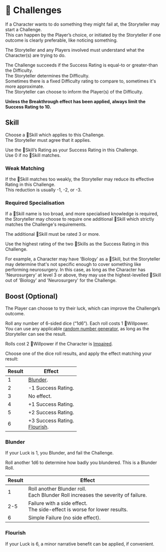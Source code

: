 # 🎯 Challenges
If a Character wants to do something they might fail at, the Storyteller may start a Challenge.  
<span class="subline">This can happen by the Player’s choice, or initiated by the Storyteller if one outcome is clearly preferable, like noticing something.</span>

The Storyteller and any Players involved must understand what the Character(s) are trying to do.

The Challenge succeeds if the Success Rating is equal-to or greater-than the Difficulty.  
<span class="subline">The Storyteller determines the Difficulty.  
Sometimes there is a fixed Difficulty rating to compare to, sometimes it's more approximate.  
The Storyteller can choose to inform the Player(s) of the Difficulty.</span>

**Unless the Breakthrough effect has been applied, always limit the Success Rating to 10.**

## Skill
Choose a 🧰Skill which applies to this Challenge.  
<span class="subline">The Storyteller must agree that it applies.</span>

Use the 🧰Skill’s Rating as your Success Rating in this Challenge.  
<span class="subline">Use 0 if no 🧰Skill matches.</span>
### Weak Matching

If the 🧰Skill matches too weakly, the Storyteller may reduce its effective Rating in this Challenge.  
<span class="subline">This reduction is usually -1, -2, or -3.</span>
### Required Specialisation

If a 🧰Skill name is too broad, and more specialised knowledge is required, the Storyteller may choose to require one additional 🧰Skill which strictly matches the Challenge's requirements.

The additional 🧰Skill must be rated 3 or more.

Use the highest rating of the two 🧰Skills as the Success Rating in this Challenge.

For example, a Character may have 'Biology' as a 🧰Skill, but the Storyteller may determine that's not specific enough to cover something like performing neurosurgery. In this case, as long as the Character has 'Neurosurgery' at level 3 or above, they may use the highest-levelled 🧰Skill out of 'Biology' and 'Neurosurgery' for the Challenge.

## Boost (Optional)
The Player can choose to try their luck, which can improve the Challenge’s outcome.

Roll any number of 6-sided dice (“1d6”). Each roll costs 1 🌠Willpower.  
<span class="subline">You can use any applicable [random number generator](https://www.random.org/widgets/integers/iframe?title=Wizards+In+Space+Luck&buttontxt=Roll&width=160&height=230&border=off&bgcolor=%23FFFFFF&txtcolor=%23777777&altbgcolor=%23FF0060&alttxtcolor=%23000000&defaultmin=1&defaultmax=6&fixed=off), as long as the Storyteller can see the result.</span>

Rolls cost 2 🌠Willpower if the Character is [Impaired](/strain.md#impaired).

Choose one of the dice roll results, and apply the effect matching your result:

| Result | Effect |
|-|-|
| 1 | [Blunder](#blunder). |
| 2 | -1 Success Rating. |
| 3 | No effect. |
| 4 | +1 Success Rating. |
| 5 | +2 Success Rating. |
| 6 | +3 Success Rating.<br>[Flourish](#flourish). |
### Blunder
If your Luck is 1, you Blunder, and fail the Challenge.

Roll another 1d6 to determine how badly you blundered. This is a Blunder Roll.

| **Result** | **Effect** |
| ---- | ---- |
| 1 | Roll another Blunder roll.<br>Each Blunder Roll increases the severity of failure. |
| 2-5 | Failure with a side effect.<br>The side-effect is worse for lower results. |
| 6 | Simple Failure (no side effect). |
### Flourish
If your Luck is 6, a minor narrative benefit can be applied, if convenient.
